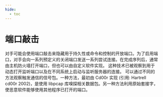 ```yaml
---
hide:
  - toc
---
```


# 端口敲击

对手可能会使用端口敲击来隐藏用于持久性或命令和控制的开放端口。为了启用端口，对手会向一系列预定义的关闭端口发送一系列尝试连接。在完成序列后，通常由主机防火墙打开端口，但也可以由自定义软件实现。  这种技术已被观察到用于动态打开监听端口以及在不同系统上启动与监听服务器的连接。  可以通过不同的方法观察触发通信的信号包。一种方法，最初由 Cd00r 实现 (引用: Hartrell cd00r 2002)，是使用 libpcap 库嗅探相关数据包。另一种方法利用原始套接字，使恶意软件能够使用其他程序已打开的端口。

